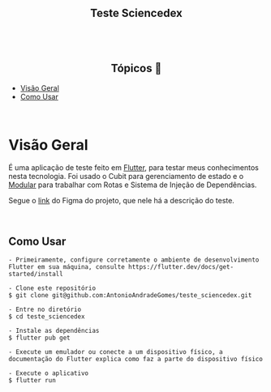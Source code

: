 

<h2 align = 'center'>Teste Sciencedex<h2>
<br>
<h2 align  =  "center"> Tópicos 📝 </h2>

- [Visão Geral](#visão-geral)
- [Como Usar](#como-usar)

<br>
<div id = 'visão-geral'>

#  Visão Geral
É uma aplicação de teste feito em [Flutter](https://flutter.dev/), para testar meus conhecimentos nesta tecnologia. Foi usado o Cubit para gerenciamento de estado e o [Modular](https://modular.flutterando.com.br/docs/flutter_modular/start) para trabalhar com Rotas e Sistema de Injeção de Dependências.

Segue o [link](https://www.figma.com/file/lErE86p76iOU3MoJWwd8lW/Tarefa-Dev-(Community)?type=design&node-id=0-1&mode=design&t=D4gtXZPPT4YkEg1B-0) do Figma do projeto, que nele há a descrição do teste.

</div>
<br>

<div  id = 'como-usar'>


## Como Usar

```shell
- Primeiramente, configure corretamente o ambiente de desenvolvimento Flutter em sua máquina, consulte https://flutter.dev/docs/get-started/install

- Clone este repositório
$ git clone git@github.com:AntonioAndradeGomes/teste_sciencedex.git

- Entre no diretório
$ cd teste_sciencedex

- Instale as dependências
$ flutter pub get

- Execute um emulador ou conecte a um dispositivo físico, a documentação do Flutter explica como faz a parte do dispositivo físico

- Execute o aplicativo
$ flutter run
```

</div>

